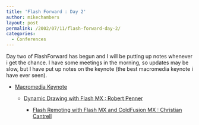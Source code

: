 ```yaml
---
title: 'Flash Forward : Day 2'
author: mikechambers
layout: post
permalink: /2002/07/11/flash-forward-day-2/
categories:
  - Conferences
---
```



Day two of FlashForward has begun and I will be putting up notes whenever i get the chance. I have some meetings in the morning, so updates may be slow, but I have put up notes on the keynote (the best macromedia keynote i have ever seen).  
  
*   [Macromedia Keynote][1]  
    *   [Dynamic Drawing with Flash MX : Robert Penner][2]  
        *   [Flash Remoting with Flash MX and ColdFusion MX : Christian Cantrell][3]</UL>
          
        &nbsp;</p>

 [1]: http://radio.weblogs.com/0106797/categories/flashForward/2002/07/11.html#a183
 [2]: http://radio.weblogs.com/0106797/categories/flashForward/2002/07/11.html#a187
 [3]: http://radio.weblogs.com/0106797/categories/flashForward/2002/07/11.html#a188